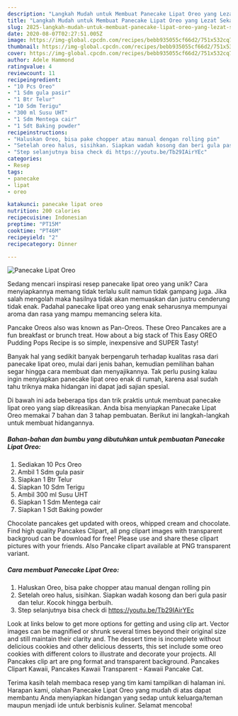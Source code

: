 ```yaml
---
description: "Langkah Mudah untuk Membuat Panecake Lipat Oreo yang Lezat Sekali"
title: "Langkah Mudah untuk Membuat Panecake Lipat Oreo yang Lezat Sekali"
slug: 2825-langkah-mudah-untuk-membuat-panecake-lipat-oreo-yang-lezat-sekali
date: 2020-08-07T02:27:51.005Z
image: https://img-global.cpcdn.com/recipes/bebb935055cf66d2/751x532cq70/panecake-lipat-oreo-foto-resep-utama.jpg
thumbnail: https://img-global.cpcdn.com/recipes/bebb935055cf66d2/751x532cq70/panecake-lipat-oreo-foto-resep-utama.jpg
cover: https://img-global.cpcdn.com/recipes/bebb935055cf66d2/751x532cq70/panecake-lipat-oreo-foto-resep-utama.jpg
author: Adele Hammond
ratingvalue: 4
reviewcount: 11
recipeingredient:
- "10 Pcs Oreo"
- "1 Sdm gula pasir"
- "1 Btr Telur"
- "10 Sdm Terigu"
- "300 ml Susu UHT"
- "1 Sdm Mentega cair"
- "1 Sdt Baking powder"
recipeinstructions:
- "Haluskan Oreo, bisa pake chopper atau manual dengan rolling pin"
- "Setelah oreo halus, sisihkan. Siapkan wadah kosong dan beri gula pasir dan telur. Kocok hingga berbuih."
- "Step selanjutnya bisa check di https://youtu.be/Tb29IAirYEc"
categories:
- Resep
tags:
- panecake
- lipat
- oreo

katakunci: panecake lipat oreo 
nutrition: 200 calories
recipecuisine: Indonesian
preptime: "PT15M"
cooktime: "PT46M"
recipeyield: "2"
recipecategory: Dinner

---
```



![Panecake Lipat Oreo](https://img-global.cpcdn.com/recipes/bebb935055cf66d2/751x532cq70/panecake-lipat-oreo-foto-resep-utama.jpg)

Sedang mencari inspirasi resep panecake lipat oreo yang unik? Cara menyiapkannya memang tidak terlalu sulit namun tidak gampang juga. Jika salah mengolah maka hasilnya tidak akan memuaskan dan justru cenderung tidak enak. Padahal panecake lipat oreo yang enak seharusnya mempunyai aroma dan rasa yang mampu memancing selera kita.

Pancake Oreos also was known as Pan-Oreos. These Oreo Pancakes are a fun breakfast or brunch treat. How about a big stack of This Easy OREO Pudding Pops Recipe is so simple, inexpensive and SUPER Tasty!

Banyak hal yang sedikit banyak berpengaruh terhadap kualitas rasa dari panecake lipat oreo, mulai dari jenis bahan, kemudian pemilihan bahan segar hingga cara membuat dan menyajikannya. Tak perlu pusing kalau ingin menyiapkan panecake lipat oreo enak di rumah, karena asal sudah tahu triknya maka hidangan ini dapat jadi sajian spesial.


Di bawah ini ada beberapa tips dan trik praktis untuk membuat panecake lipat oreo yang siap dikreasikan. Anda bisa menyiapkan Panecake Lipat Oreo memakai 7 bahan dan 3 tahap pembuatan. Berikut ini langkah-langkah untuk membuat hidangannya.

<!--inarticleads1-->

##### Bahan-bahan dan bumbu yang dibutuhkan untuk pembuatan Panecake Lipat Oreo:

1. Sediakan 10 Pcs Oreo
1. Ambil 1 Sdm gula pasir
1. Siapkan 1 Btr Telur
1. Siapkan 10 Sdm Terigu
1. Ambil 300 ml Susu UHT
1. Siapkan 1 Sdm Mentega cair
1. Siapkan 1 Sdt Baking powder


Chocolate pancakes get updated with oreos, whipped cream and chocolate. Find high quality Pancakes Clipart, all png clipart images with transparent backgroud can be download for free! Please use and share these clipart pictures with your friends. Also Pancake clipart available at PNG transparent variant. 

<!--inarticleads2-->

##### Cara membuat Panecake Lipat Oreo:

1. Haluskan Oreo, bisa pake chopper atau manual dengan rolling pin
1. Setelah oreo halus, sisihkan. Siapkan wadah kosong dan beri gula pasir dan telur. Kocok hingga berbuih.
1. Step selanjutnya bisa check di https://youtu.be/Tb29IAirYEc


Look at links below to get more options for getting and using clip art. Vector images can be magnified or shrunk several times beyond their original size and still maintain their clarity and. The dessert time is incomplete without delicious cookies and other delicious desserts, this set include some oreo cookies with different colors to illustrate and decorate your projects. All Pancakes clip art are png format and transparent background. Pancakes Clipart Kawaii, Pancakes Kawaii Transparent - Kawaii Pancake Cat. 

Terima kasih telah membaca resep yang tim kami tampilkan di halaman ini. Harapan kami, olahan Panecake Lipat Oreo yang mudah di atas dapat membantu Anda menyiapkan hidangan yang sedap untuk keluarga/teman maupun menjadi ide untuk berbisnis kuliner. Selamat mencoba!
